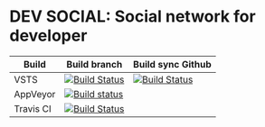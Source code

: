 # DEV SOCIAL: Social network for developer

| Build     | Build branch                                                                                                                                                                                             | Build sync Github                                                                                                                                                                                                        |
| --------- | -------------------------------------------------------------------------------------------------------------------------------------------------------------------------------------------------------- | ------------------------------------------------------------------------------------------------------------------------------------------------------------------------------------------------------------------------ |
| VSTS      | [![Build Status](https://dev.azure.com/devsocial/Dev.Social/_apis/build/status/Dev.Social?branchName=master)](https://dev.azure.com/devsocial/Dev.Social/_build/latest?definitionId=2?branchName=master) | [![Build Status](https://dev.azure.com/devsocial/Dev.Social/_apis/build/status/Dev.Social%20Github%20sync?branchName=master)](https://dev.azure.com/devsocial/Dev.Social/_build/latest?definitionId=3?branchName=master) |
| AppVeyor  | [![Build status](https://ci.appveyor.com/api/projects/status/kskjbo2f3tlr1k1q?svg=true)](https://ci.appveyor.com/project/ngohungphuc/devsocial)                                                          |                                                                                                                                                                                                                          |
|Travis CI| [![Build Status](https://travis-ci.com/SaiGonSoftware/DevSocial.svg?branch=master)](https://travis-ci.com/SaiGonSoftware/DevSocial) | |
